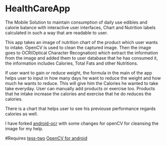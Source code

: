HealthCareApp
=============

The Mobile Solution to maintain consumption of daily use edibles and calorie balance with interactive user interfaces, Chart and Nutrition labels calculated in such a way that are readable to user.

This app takes an image of  nutrition chart of the product which user wants to intake. OpenCV is used to clean the captured image. Then the image goes to OCR(Optical Character Recognation) which extract the information from the image and added them to user database that he has consumed it, the information  includes Calories, Total Fats and other Nutritions. 

If user want to gain or reduce weight, the formula in the main of the app helps user to input in how many days he want to reduce the weight and how much he wants to reduce. This will give him the Calories he wanted to take take everyday.
User can manually add products or exercise too. Products that he intake increase the calories and exercise that he do reduces the calories.

There is a chart that helps user to see his previouse performance regards calories as well.

I have forked [android-ocr](https://github.com/rmtheis/android-ocr/tree/master/android/src) with some changes for openCV for cleansing the image for my help. 

#Requires
[tess-two](https://github.com/rmtheis/tess-two/tree/master/tess-two)
[OpenCV for android](http://opencv.org/)
